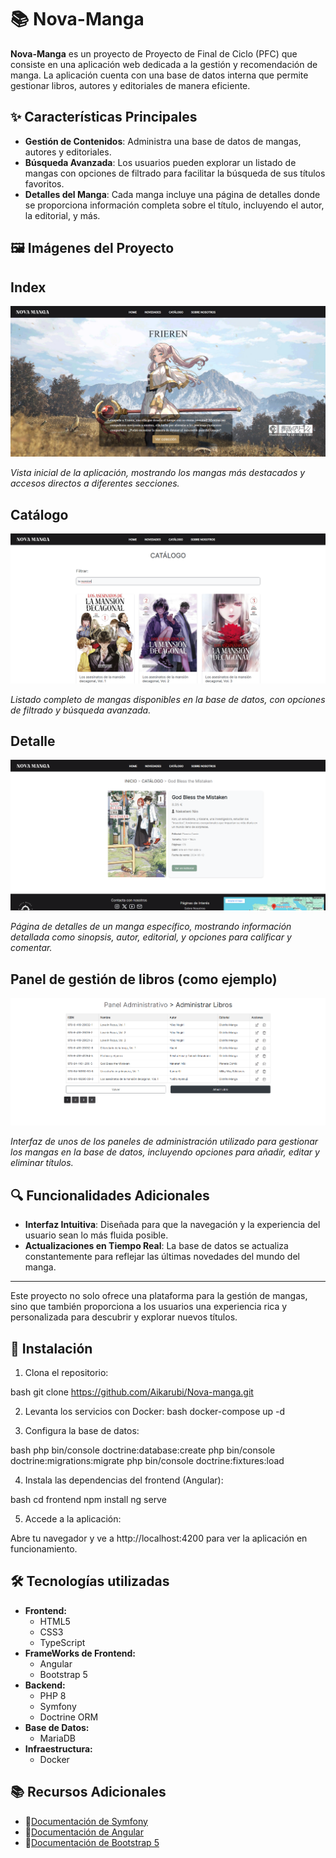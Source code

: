 # **📚 Nova-Manga**

**Nova-Manga** es un proyecto de Proyecto de Final de Ciclo (PFC) que consiste en una aplicación web dedicada a la gestión y recomendación de manga. La aplicación cuenta con una base de datos interna que permite gestionar libros, autores y editoriales de manera eficiente. 

## **✨ Características Principales**

- **Gestión de Contenidos**: Administra una base de datos de mangas, autores y editoriales.
- **Búsqueda Avanzada**: Los usuarios pueden explorar un listado de mangas con opciones de filtrado para facilitar la búsqueda de sus títulos favoritos.
- **Detalles del Manga**: Cada manga incluye una página de detalles donde se proporciona información completa sobre el título, incluyendo el autor, la editorial, y más.

## **🖼️ Imágenes del Proyecto**
## Index ##
![App Screenshot](/Documentation/screenshots/index.png)

*Vista inicial de la aplicación, mostrando los mangas más destacados y accesos directos a diferentes secciones.*

## Catálogo ##
![App Screenshot](/Documentation/screenshots/catalogo.png)

*Listado completo de mangas disponibles en la base de datos, con opciones de filtrado y búsqueda avanzada.*

## Detalle ##
![App Screenshot](/Documentation/screenshots/detalle.png)

*Página de detalles de un manga específico, mostrando información detallada como sinopsis, autor, editorial, y opciones para calificar y comentar.*

## Panel de gestión de libros (como ejemplo) ##
![App Screenshot](/Documentation/screenshots/panel1.png)

*Interfaz de unos de los paneles de administración utilizado para gestionar los mangas en la base de datos, incluyendo opciones para añadir, editar y eliminar títulos.*

## **🔍 Funcionalidades Adicionales**

- **Interfaz Intuitiva**: Diseñada para que la navegación y la experiencia del usuario sean lo más fluida posible.
- **Actualizaciones en Tiempo Real**: La base de datos se actualiza constantemente para reflejar las últimas novedades del mundo del manga.

---

Este proyecto no solo ofrece una plataforma para la gestión de mangas, sino que también proporciona a los usuarios una experiencia rica y personalizada para descubrir y explorar nuevos títulos.


## **🚀 Instalación**

1. Clona el repositorio:
   
bash
   git clone https://github.com/Aikarubi/Nova-manga.git

2. Levanta los servicios con Docker:
bash
   docker-compose up -d

3. Configura la base de datos:

bash
   php bin/console doctrine:database:create
   php bin/console doctrine:migrations:migrate
   php bin/console doctrine:fixtures:load

4. Instala las dependencias del frontend (Angular):

bash
   cd frontend
   npm install
   ng serve

5. Accede a la aplicación:

Abre tu navegador y ve a http://localhost:4200 para ver la aplicación en funcionamiento.


## **🛠️ Tecnologías utilizadas**

- **Frontend:** 
   - HTML5
   - CSS3
   - TypeScript
- **FrameWorks de Frontend:**
   - Angular
   - Bootstrap 5
- **Backend:**
   - PHP 8
   - Symfony
   - Doctrine ORM
- **Base de Datos:**
   - MariaDB
- **Infraestructura:**
   - Docker
 
## **📚 Recursos Adicionales**

- 📄[Documentación de Symfony](https://symfony.com/doc/current/index.html)
- 📄[Documentación de Angular](https://angular.io/docs)
- 📄[Documentación de Bootstrap 5](https://getbootstrap.com/docs/5.0/getting-started/introduction/)


